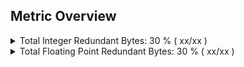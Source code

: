 ## Metric Overview
<details><summary>Total Integer Redundant Bytes: 30 % ( xx/xx )</summary><blockquote>
Thread 0: Total Integer Redundant Bytes: 30 % (xx/xx) <a href="file:///C:/Users/雷克伦/desktop/三下/vscode-cct/zerospy-gui/report/thread0CCDetail.md" title="detail">detail</a></br>Thread 1: Total Integer Redundant Bytes: 40 % (xx/xx) <a href="file:///C:/Users/雷克伦/desktop/三下/vscode-cct/zerospy-gui/report/thread1CCDetail.md" title="detail">detail</a></br>Thread 2: Total Integer Redundant Bytes: 50 % (xx/xx) <a href="file:///C:/Users/雷克伦/desktop/三下/vscode-cct/zerospy-gui/report/thread2CCDetail.md" title="detail">detail</a></br></blockquote></details>
<details><summary>Total Floating Point Redundant Bytes: 30 % ( xx/xx )</summary><blockquote>
Thread 0: Total Floating Point Redundant Bytes: 30 % (xx/xx) <a href="file:///C:/Users/雷克伦/desktop/三下/vscode-cct/zerospy-gui/report/thread0DCDetail.md" title="detail">detail</a></br>Thread 1: Total Floating Point Redundant Bytes: 30 % (xx/xx) <a href="file:///C:/Users/雷克伦/desktop/三下/vscode-cct/zerospy-gui/report/thread0DCDetail.md" title="detail">detail</a></br>Thread 2: Total Floating Point Redundant Bytes: 30 % (xx/xx) <a href="file:///C:/Users/雷克伦/desktop/三下/vscode-cct/zerospy-gui/report/thread0DCDetail.md" title="detail">detail</a></br></blockquote></details>
